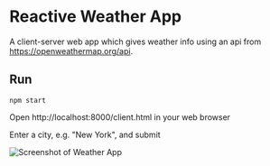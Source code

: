 # Reactive Weather App
A client-server web app which gives weather info using an api from https://openweathermap.org/api.

## Run

```npm start```

Open http://localhost:8000/client.html in your web browser

Enter a city, e.g. "New York", and submit

![Screenshot of Weather App](images\screenshot.png)